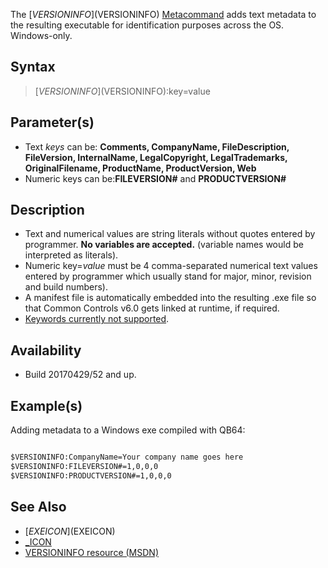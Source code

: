The [$VERSIONINFO]($VERSIONINFO) [Metacommand](Metacommand) adds text metadata to the resulting executable for identification purposes across the OS. Windows-only.

## Syntax

>  [$VERSIONINFO]($VERSIONINFO):key=value

## Parameter(s)

* Text *keys* can be: **Comments, CompanyName, FileDescription, FileVersion, InternalName, LegalCopyright, LegalTrademarks, OriginalFilename, ProductName, ProductVersion, Web**
* Numeric keys can be:**FILEVERSION#** and **PRODUCTVERSION#** 

## Description

* Text and numerical values are string literals without quotes entered by programmer. **No variables are accepted.** (variable names would be interpreted as literals).
* Numeric key=*value* must be 4 comma-separated numerical text values entered by programmer which usually stand for major, minor, revision and build numbers).
* A manifest file is automatically embedded into the resulting .exe file so that Common Controls v6.0 gets linked at runtime, if required.
* [Keywords currently not supported](Keywords-currently-not-supported-by-QB64).

## Availability

* Build 20170429/52 and up.

## Example(s)

Adding metadata to a Windows exe compiled with QB64:

```vb

$VERSIONINFO:CompanyName=Your company name goes here
$VERSIONINFO:FILEVERSION#=1,0,0,0
$VERSIONINFO:PRODUCTVERSION#=1,0,0,0

``` 

## See Also

* [$EXEICON]($EXEICON) 
* [_ICON](_ICON)
* [VERSIONINFO resource (MSDN)](https://msdn.microsoft.com/library/windows/desktop/aa381058(v=vs.85).aspx)
